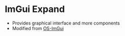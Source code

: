 # ImGui Expand
- Provides graphical interface and more components
- Modified from [OS-ImGui](https://github.com/TKazer/OS-ImGui)

